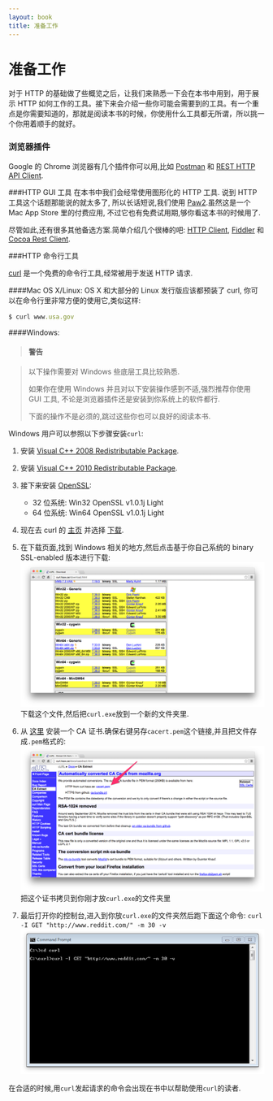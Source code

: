 ```yaml
---
layout: book
title: 准备工作
---
```


# 准备工作
对于 HTTP 的基础做了些概览之后，让我们来熟悉一下会在本书中用到，用于展示 HTTP 如何工作的工具。接下来会介绍一些你可能会需要到的工具。有一个重点是你需要知道的，那就是阅读本书的时候，你使用什么工具都无所谓，所以挑一个你用着顺手的就好。

### 浏览器插件
Google 的 Chrome 浏览器有几个插件你可以用,比如 [Postman](https://chrome.google.com/webstore/search/Postman?hl=en-US) 和 [REST HTTP API Client](https://chrome.google.com/webstore/detail/dhc-resthttp-api-client/aejoelaoggembcahagimdiliamlcdmfm).

###HTTP GUI 工具
在本书中我们会经常使用图形化的 HTTP 工具. 说到 HTTP 工具这个话题那能说的就太多了, 所以长话短说,我们使用 [Paw2](http://luckymarmot.com/paw).虽然这是一个 Mac App Store 里的付费应用, 不过它也有免费试用期,够你看这本书的时候用了.

尽管如此,还有很多其他备选方案.简单介绍几个很棒的吧: [HTTP Client](http://ditchnet.org/httpclient/), [Fiddler](http://www.telerik.com/fiddler) 和 [Cocoa Rest Client](http://ditchnet.org/httpclient/).

###HTTP 命令行工具

[curl](http://curl.haxx.se/) 是一个免费的命令行工具,经常被用于发送 HTTP 请求.

####Mac OS X/Linux:
OS X 和大部分的 Linux 发行版应该都预装了 curl, 你可以在命令行里非常方便的使用它,类似这样:
```ruby
$ curl www.usa.gov
```

####Windows:

>#### 警告

>以下操作需要对 Windows 些底层工具比较熟悉.
>
>如果你在使用 Windows 并且对以下安装操作感到不适,强烈推荐你使用 GUI 工具, 不论是浏览器插件还是安装到你系统上的软件都行.
>
>下面的操作不是必须的,跳过这些你也可以良好的阅读本书.

Windows 用户可以参照以下步骤安装```curl```:

1. 安装 [Visual C++ 2008 Redistributable Package](http://www.microsoft.com/en-us/download/details.aspx?id=15336).
2. 安装 [Visual C++ 2010 Redistributable Package](http://www.microsoft.com/en-us/download/details.aspx?id=14632).
3. 接下来安装 [OpenSSL](http://www.shininglightpro.com/products/Win32OpenSSL.html):
	* 32 位系统: Win32 OpenSSL v1.0.1j Light
	* 64 位系统: Win64 OpenSSL v1.0.1j Light

4. 现在去 curl 的 [主页](http://curl.haxx.se/) 并选择 [下载](http://curl.haxx.se/download.html).
5. 在下载页面,找到 Windows 相关的地方,然后点击基于你自己系统的 binary SSL-enabled 版本进行下载:![windows_curl_download](../../images/curl_download.png)
下载这个文件,然后把```curl.exe```放到一个新的文件夹里.
6. 从 [这里](http://curl.haxx.se/docs/caextract.html) 安装一个 CA 证书.确保右键另存```cacert.pem```这个链接,并且把文件存成```.pem```格式的:![CA](../../images/ca_cert_curl.png)
把这个证书拷贝到你刚才放```curl.exe```的文件夹里
7. 最后打开你的控制台,进入到你放```curl.exe```的文件夹然后跑下面这个命令:
	```curl -I GET "http://www.reddit.com/" -m 30 -v```
	![command](../../images/curl_command_prompt.png)

在合适的时候,用```curl```发起请求的命令会出现在书中以帮助使用```curl```的读者.


